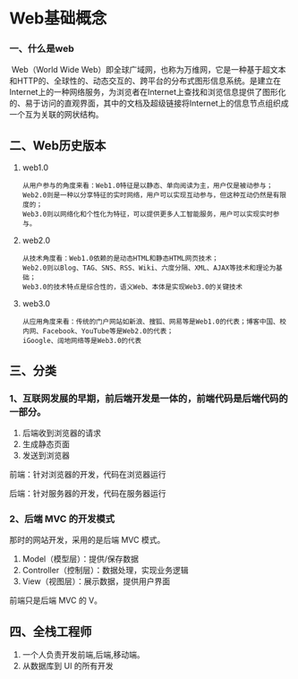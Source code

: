 # Web基础概念

### 一、什么是web

​    Web（World Wide Web）即全球广域网，也称为万维网，它是一种基于超文本和HTTP的、全球性的、动态交互的、跨平台的分布式图形信息系统。是建立在Internet上的一种网络服务，为浏览者在Internet上查找和浏览信息提供了图形化的、易于访问的直观界面，其中的文档及超级链接将Internet上的信息节点组织成一个互为关联的网状结构。

## 二、Web历史版本

1. web1.0

   ```
   从用户参与的角度来看：Web1.0特征是以静态、单向阅读为主，用户仅是被动参与；
   Web2.0则是一种以分享特征的实时网络，用户可以实现互动参与，但这种互动仍然是有限度的；
   Web3.0则以网络化和个性化为特征，可以提供更多人工智能服务，用户可以实现实时参与。
   ```

2. web2.0

   ```
   从技术角度看：Web1.0依赖的是动态HTML和静态HTML网页技术；
   Web2.0则以Blog、TAG、SNS、RSS、Wiki、六度分隔、XML、AJAX等技术和理论为基础；
   Web3.0的技术特点是综合性的，语义Web、本体是实现Web3.0的关键技术
   ```

3. web3.0

   ```
   从应用角度来看：传统的门户网站如新浪、搜狐、网易等是Web1.0的代表；博客中国、校内网、Facebook、YouTube等是Web2.0的代表；
   iGoogle、阔地网络等是Web3.0的代表
   ```

## 三、分类

### 1、互联网发展的早期，前后端开发是一体的，前端代码是后端代码的一部分。

1. 后端收到浏览器的请求
2. 生成静态页面
3. 发送到浏览器

前端：针对浏览器的开发，代码在浏览器运行

后端：针对服务器的开发，代码在服务器运行

### 2、后端 MVC 的开发模式

那时的网站开发，采用的是后端 MVC 模式。

1. Model（模型层）：提供/保存数据
2. Controller（控制层）：数据处理，实现业务逻辑
3. View（视图层）：展示数据，提供用户界面

前端只是后端 MVC 的 V。

## 四、全栈工程师

1. 一个人负责开发前端,后端,移动端。
2. 从数据库到 UI 的所有开发





